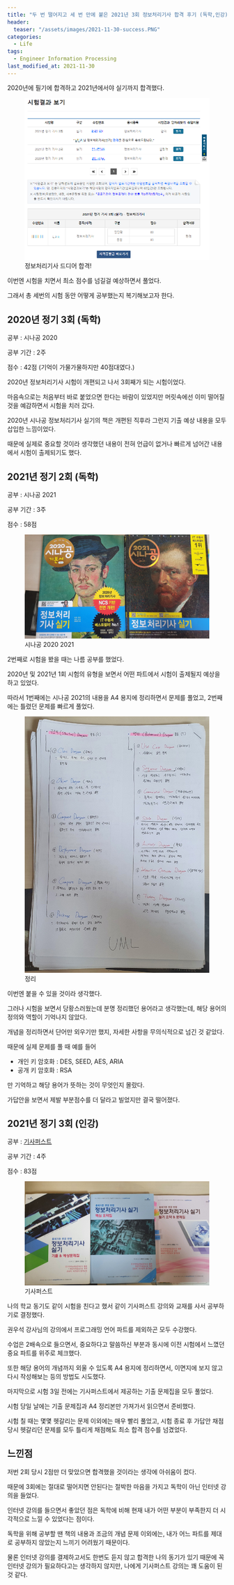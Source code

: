 ```yaml
---
title: "두 번 떨어지고 세 번 만에 붙은 2021년 3회 정보처리기사 합격 후기 (독학,인강)"
header:
  teaser: "/assets/images/2021-11-30-success.PNG"
categories:
  - Life
tags: 
  - Engineer Information Processing
last_modified_at: 2021-11-30
---
```


2020년에 필기에 합격하고 2021년에서야 실기까지 합격했다.

<figure class="align-center">
  <a href="/assets/images/2021-11-30-success.PNG"><img src="/assets/images/2021-11-30-success.PNG"></a>
  <figcaption>정보처리기사 드디어 합격!</figcaption>
</figure>

이번엔 시험을 치면서 최소 점수를 넘길걸 예상하면서 풀었다.

그래서 총 세번의 시험 동안 어떻게 공부했는지 복기해보고자 한다.

## 2020년 정기 3회 (독학)

공부 : 시나공 2020

공부 기간 : 2주

점수 : 42점 (기억이 가물가물하지만 40점대였다.)

2020년 정보처리기사 시험이 개편되고 나서 3회째가 되는 시험이었다.

마음속으로는 처음부터 바로 붙었으면 한다는 바람이 있었지만 머릿속에선 이미 떨어질 것을 예감하면서 시험을 치러 갔다.

2020년 시나공 정보처리기사 실기의 책은 개편된 직후라 그런지 기출 예상 내용을 모두 삽입한 느낌이었다.

때문에 실제로 중요할 것이라 생각했던 내용이 전혀 언급이 없거나 빠르게 넘어간 내용에서 시험이 출제되기도 했다.

## 2021년 정기 2회 (독학)

공부 : 시나공 2021

공부 기간 : 3주

점수 : 58점

<figure class="align-center">
  <a href="/assets/images/2021-11-30-sinagong.jpg"><img src="/assets/images/2021-11-30-sinagong.jpg"></a>
  <figcaption>시나공 2020 2021</figcaption>
</figure>

2번째로 시험을 봤을 때는 나름 공부를 했었다.

2020년 및 2021년 1회 시험의 유형을 보면서 어떤 파트에서 시험이 출제될지 예상을 하고 있었다.

따라서 1번째에는 시나공 2021의 내용을 A4 용지에 정리하면서 문제를 풀었고, 2번째에는 틀렸던 문제를 빠르게 풀었다.

<figure class="align-center">
  <a href="/assets/images/2021-11-30-firstMemo.jpg"><img src="/assets/images/2021-11-30-firstMemo.jpg"></a>
  <figcaption>정리</figcaption>
</figure>

이번엔 붙을 수 있을 것이라 생각했다.

그러나 시험을 보면서 당황스러웠는데 분명 정리했던 용어라고 생각했는데, 해당 용어의 정의와 역할이 기억나지 않았다.

개념을 정리하면서 단어만 외우기만 했지, 자세한 사항을 무의식적으로 넘긴 것 같았다.

때문에 실제 문제를 풀 때 예를 들어

   * 개인 키 암호화 : DES, SEED, AES, ARIA
   * 공개 키 암호화 : RSA

만 기억하고 해당 용어가 뜻하는 것이 무엇인지 몰랐다.

가답안을 보면서 제발 부분점수를 더 달라고 빌었지만 결국 떨어졌다.

## 2021년 정기 3회 (인강)

공부 : [기사퍼스트](http://www.gisafirst.com/main/main.html)

공부 기간 : 4주

점수 : 83점

<figure class="align-center">
  <a href="/assets/images/2021-11-30-gisa.jpg"><img src="/assets/images/2021-11-30-gisa.jpg"></a>
  <figcaption>기사퍼스트</figcaption>
</figure>

나의 학교 동기도 같이 시험을 친다고 했서 같이 기사퍼스트 강의와 교재를 사서 공부하기로 결정했다.

권우석 강사님의 강의에서 프로그래밍 언어 파트를 제외하곤 모두 수강했다.

수업은 2배속으로 들으면서, 중요하다고 말씀하신 부분과 동시에 이전 시험에서 느꼈던 중요 파트를 위주로 체크했다.

또한 해당 용어의 개념까지 외울 수 있도록 A4 용지에 정리하면서, 이면지에 보지 않고 다시 작성해보는 등의 방법도 시도했다.

마지막으로 시험 3일 전에는 기사퍼스트에서 제공하는 기출 문제집을 모두 풀었다.

시험 당일 날에는 기출 문제집과 A4 정리본만 가져가서 읽으면서 준비했다.

시험 칠 때는 몇몇 헷갈리는 문제 이외에는 매우 빨리 풀었고, 시험 종료 후 가답안 채점 당시 헷갈리던 문제를 모두 틀리게 채점해도 최소 합격 점수를 넘겼었다.

## 느낀점

저번 2회 당시 2점만 더 맞았으면 합격했을 것이라는 생각에 아쉬움이 컸다.

때문에 3회에는 절대로 떨어지면 안된다는 절박한 마음을 가지고 독학이 아닌 인터넷 강의을 들었다.

인터넷 강의를 들으면서 좋았던 점은 독학에 비해 현재 내가 어떤 부분이 부족한지 더 시각적으로 느낄 수 있었다는 점이다.

독학을 위해 공부할 땐 책의 내용과 조금의 개념 문제 이외에는, 내가 어느 파트를 제대로 공부하지 않았는지 느끼기 어려웠기 때문이다.

물론 인터넷 강의를 결제하고서도 한번도 듣지 않고 합격한 나의 동기가 있기 때문에 꼭 인터넷 강의가 필요하다고는 생각하지 않지만, 나에게 기사퍼스트 강의는 꽤 도움이 된 것 같다.